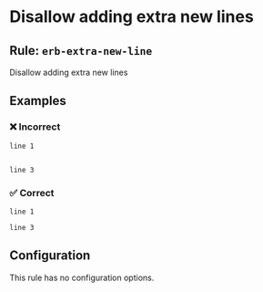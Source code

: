 # Disallow adding extra new lines

## Rule: `erb-extra-new-line`

Disallow adding extra new lines

## Examples

### ❌ Incorrect

```erb
line 1


line 3
```

### ✅ Correct

```erb
line 1

line 3
```

## Configuration

This rule has no configuration options.
